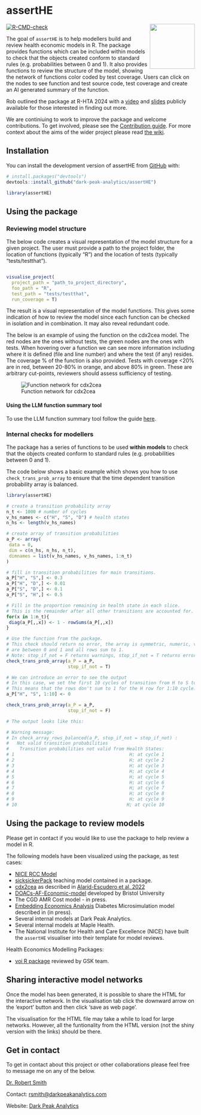 
<!-- README.md is generated from README.Rmd. Please edit that file 
You'll still need to render `README.Rmd` regularly, to keep `README.md` up-to-date. `devtools::build_readme()` is handy for this. 
-->

# assertHE

<div class="logos">

<img src="https://github.com/dark-peak-analytics/darkpeak/blob/main/man/figures/logo_concise.PNG?raw=true" width="120px" align="right">

</div>

<!-- badges: start -->

[![R-CMD-check](https://github.com/dark-peak-analytics/assertHE/actions/workflows/R-CMD-check.yaml/badge.svg)](https://github.com/dark-peak-analytics/assertHE/actions/workflows/R-CMD-check.yaml)

<!-- badges: end -->

The goal of `assertHE` is to help modellers build and review health
economic models in R. The package provides functions which can be
included within models to check that the objects created conform to
standard rules (e.g. probabilities between 0 and 1). It also provides
functions to review the structure of the model, showing the network of
functions color coded by test coverage. Users can click on the nodes to
see function and test source code, test coverage and create an AI
generated summary of the function.

Rob outlined the package at R-HTA 2024 with a
[video](https://www.youtube.com/watch?v=wr8-w-6QGno) and
[slides](https://github.com/RobertASmith/talks/blob/master/RHTA24-assertHE%20(1).pdf)
publicly available for those interested in finding out more.

We are continiuing to work to improve the package and welcome
contributions. To get involved, please see the [Contribution
guide](https://github.com/dark-peak-analytics/assertHE/blob/main/CONTRIBUTING.md).
For more context about the aims of the wider project please read [the
wiki](https://github.com/dark-peak-analytics/assertHE/wiki/assertHE:-an-R-package-to-improve-quality-assurance-of-health-economic-models).

## Installation

You can install the development version of assertHE from
[GitHub](https://github.com/) with:

``` r
# install.packages("devtools")
devtools::install_github("dark-peak-analytics/assertHE")

library(assertHE)
```

## Using the package

### Reviewing model structure

The below code creates a visual representation of the model structure
for a given project. The user must provide a path to the project folder,
the location of functions (typically “R”) and the location of tests
(typically “tests/testthat”).

``` r

visualise_project(
  project_path = "path_to_project_directory",
  foo_path = "R",
  test_path = "tests/testthat",
  run_coverage = T)
```

The result is a visual representation of the model functions. This gives
some indication of how to review the model since each function can be
checked in isolation and in combination. It may also reveal redundant
code.

The below is an example of using the function on the cdx2cea model. The
red nodes are the ones without tests, the green nodes are the ones with
tests. When hovering over a function we can see more information
including where it is defined (file and line number) and where the test
(if any) resides. The coverage % of the function is also provided. Tests
with coverage \<20% are in red, between 20-80% in orange, and above 80%
in green. These are arbitrary cut-points, reviewers should assess
sufficiency of testing.

<figure>
<img
src="https://github.com/dark-peak-analytics/assertHE/assets/41961614/0d330730-1e0b-40d9-b18b-b2ee14511cb6"
alt="Function network for cdx2cea" />
<figcaption aria-hidden="true">Function network for cdx2cea</figcaption>
</figure>

#### Using the LLM function summary tool

To use the LLM function summary tool follow the guide
[here](https://github.com/dark-peak-analytics/assertHE/wiki/Using-the-LLM-functionality-in-assertHE).

### Internal checks for modellers

The package has a series of functions to be used **within models** to
check that the objects created conform to standard rules
(e.g. probabilities between 0 and 1).

The code below shows a basic example which shows you how to use
`check_trans_prob_array` to ensure that the time dependent transition
probability array is balanced.

``` r
library(assertHE)

# create a transition probability array
n_t <- 1000 # number of cycles
v_hs_names <- c("H", "S", "D") # health states
n_hs <- length(v_hs_names)

# create array of transition probabilities
a_P <- array(
 data = 0,
 dim = c(n_hs, n_hs, n_t),
 dimnames = list(v_hs_names, v_hs_names, 1:n_t)
)

# fill in transition probabilities for main transitions.
a_P["H", "S",] <- 0.3
a_P["H", "D",] <- 0.01
a_P["S", "D",] <- 0.1
a_P["S", "H",] <- 0.5

# Fill in the proportion remaining in health state in each slice.
# This is the remainder after all other transitions are accounted for.
for(x in 1:n_t){
 diag(a_P[,,x]) <- 1 - rowSums(a_P[,,x])
}

# Use the function from the package.
# This check should return no error, the array is symmetric, numeric, values 
# are between 0 and 1 and all rows sum to 1.
# Note: stop_if_not = F returns warnings, stop_if_not = T returns errors.
check_trans_prob_array(a_P = a_P, 
                       stop_if_not = T)

# We can introduce an error to see the output
# In this case, we set the first 10 cycles of transition from H to S to 0.
# This means that the rows don't sum to 1 for the H row for 1:10 cycle.
a_P["H", "S", 1:10] <- 0

check_trans_prob_array(a_P = a_P, 
                       stop_if_not = F)

# The output looks like this:

# Warning message:
# In check_array_rows_balanced(a_P, stop_if_not = stop_if_not) :
#   Not valid transition probabilities
#    Transition probabilities not valid from Health States:
# 1                                           H; at cycle 1
# 2                                           H; at cycle 2
# 3                                           H; at cycle 3
# 4                                           H; at cycle 4
# 5                                           H; at cycle 5
# 6                                           H; at cycle 6
# 7                                           H; at cycle 7
# 8                                           H; at cycle 8
# 9                                           H; at cycle 9
# 10                                         H; at cycle 10
```

## Using the package to review models

Please get in contact if you would like to use the package to help
review a model in R.

The following models have been visualized using the package, as test
cases:  

- [NICE RCC Model](https://github.com/nice-digital/NICE-model-repo)  
- [sicksickerPack](https://github.com/dark-peak-analytics/sicksickerPack)
  teaching model contained in a package.  
- [cdx2cea](https://github.com/feralaes/cdx2cea) as described in
  [Alarid-Escudero et
  al. 2022](https://www.sciencedirect.com/science/article/pii/S1098301521017472)  
- [DOACs-AF-Economic-model](https://github.com/Bogdasayen/DOACs-AF-Economic-model)
  developed by Bristol University  
- The CGD AMR Cost model - in press.  
- [Embedding Economics
  Analysis](https://github.com/DanPollardSheff/Embedding-Economic-Analysis)
  Diabetes Microsimulation model described in (in press).  
- Several internal models at Dark Peak Analytics.  
- Several internal models at Maple Health.  
- The National Institute for Health and Care Excellence (NICE) have
  built the `assertHE` visualiser into their template for model reviews.

Health Economics Modelling Packages:  
- [voi R package](https://cran.rstudio.com/web/packages/voi/index.html)
reviewed by GSK team.  

## Sharing interactive model networks

Once the model has been generated, it is possible to share the HTML for
the interactive network. In the visualisation tab click the downward
arrow on the ‘export’ button and then click ‘save as web page’.

The visualisation for the HTML file may take a while to load for large
networks. However, all the funtionality from the HTML version (not the
shiny version with the links) should be there.

## Get in contact

To get in contact about this project or other collaborations please feel
free to message me on any of the below.

[Dr. Robert Smith](https://www.linkedin.com/in/robert-smith-53b28438)

Contact: <rsmith@darkpeakanalytics.com>

Website: [Dark Peak Analytics](https://www.darkpeakanalytics.com)
